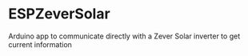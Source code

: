 # ESPZeverSolar
Arduino app to communicate directly with a Zever Solar inverter to get current information
